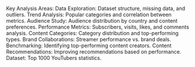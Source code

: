 Key Analysis Areas:
Data Exploration: Dataset structure, missing data, and outliers.
Trend Analysis: Popular categories and correlation between metrics.
Audience Study: Audience distribution by country and content preferences.
Performance Metrics: Subscribers, visits, likes, and comments analysis.
Content Categories: Category distribution and top-performing types.
Brand Collaborations: Streamer performance vs. brand deals.
Benchmarking: Identifying top-performing content creators.
Content Recommendations: Improving recommendations based on performance.
Dataset:
Top 1000 YouTubers statistics.
